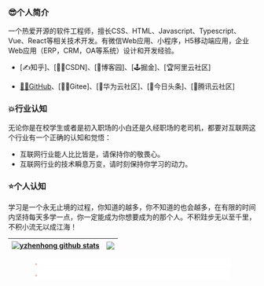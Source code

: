 ### 😎个人简介
一个热爱开源的软件工程师，擅长CSS、HTML、Javascript、Typescript、Vue、React等相关技术开发。有微信Web应用、小程序，H5移动端应用，企业Web应用（ERP，CRM，OA等系统）设计和开发经验。

- [✍️知乎]、[👨‍🎓CSDN]、[🥇博客园]、[🕹掘金]、[🏆阿里云社区]

- [👨‍💻GitHub](https://github.com/yzhenhong)、[🦸‍♂️Gitee]、[🎉华为云社区]、[🚀今日头条]、[💯腾讯云社区]


### 💥行业认知
无论你是在校学生或者是初入职场的小白还是久经职场的老司机，都要对互联网这个行业有一个正确的认知和觉悟：

- 互联网行业能人比比皆是，请保持你的敬畏心。
- 互联网行业的技术瞬息万变，请时刻保持你学习的动力。


### ⭐个人认知
学习是一个永无止境的过程，你知道的越多，你不知道的也会越多，在有限的时间内坚持每天多学一点，你一定能成为你想要成为的那个人。不积跬步无以至千里，不积小流无以成江海！


| <a href="https://github.com/yzhenhong"><img align="center" src="https://github-readme-stats.vercel.app/api?username=yzhenhong&show_icons=true&include_all_commits=true&theme=buefy&hide_border=true&locale=cn" alt="yzhenhong github stats" /></a> | <a href="https://github.com/yzhenhong"><img align="center" src="https://github-readme-stats.vercel.app/api/top-langs/?username=yzhenhong&layout=compact&theme=buefy&hide_border=true&locale=cn" /></a> |
| ---------------------------------------------------------------------------------- | ---------------------------------------------------------------------------------- |


<div align="center">
  <img src="./img/line.gif" alt="" />
  <img src="./img/line.gif" alt="" />
</div>

